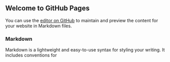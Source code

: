 ## Welcome to GitHub Pages

You can use the [editor on GitHub](https://github.com/stevewen/Redundant-Manipulators/edit/master/index.md) to maintain and preview the content for your website in Markdown files.


### Markdown

Markdown is a lightweight and easy-to-use syntax for styling your writing. It includes conventions for
